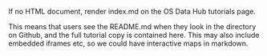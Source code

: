 If no HTML document, render index.md on the OS Data Hub tutorials page. 

This means that users see the README.md when they look in the directory on Github, and the full tutorial copy is contained here. This may also include embedded iframes etc, so we could have interactive maps in markdown. 